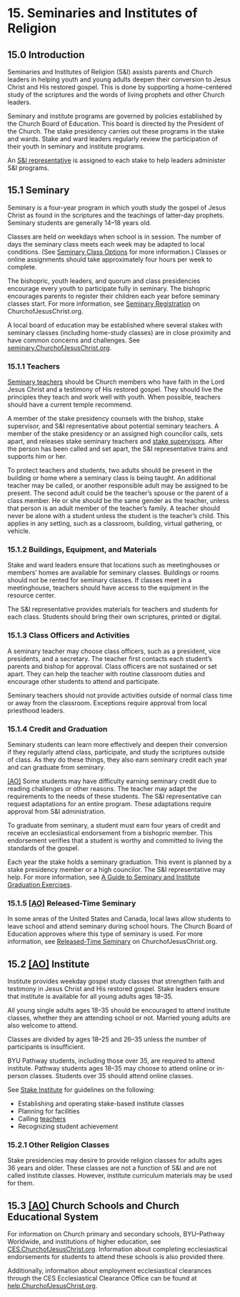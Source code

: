 # 15. Seminaries and Institutes of Religion

## 15.0 Introduction

Seminaries and Institutes of Religion (S&I) assists parents and Church leaders in helping youth and young adults deepen their conversion to Jesus Christ and His restored gospel. This is done by supporting a home-centered study of the scriptures and the words of living prophets and other Church leaders.

Seminary and institute programs are governed by policies established by the Church Board of Education. This board is directed by the President of the Church. The stake presidency carries out these programs in the stake and wards. Stake and ward leaders regularly review the participation of their youth in seminary and institute programs.

An [S&I representative](https://www.churchofjesuschrist.org/si/leader-resources/representatives) is assigned to each stake to help leaders administer S&I programs.

## 15.1 Seminary

Seminary is a four-year program in which youth study the gospel of Jesus Christ as found in the scriptures and the teachings of latter-day prophets. Seminary students are generally 14–18 years old.

Classes are held on weekdays when school is in session. The number of days the seminary class meets each week may be adapted to local conditions. (See [Seminary Class Options](https://www.churchofjesuschrist.org/si/leader-resources/seminary-class-options) for more information.) Classes or online assignments should take approximately four hours per week to complete.

The bishopric, youth leaders, and quorum and class presidencies encourage every youth to participate fully in seminary. The bishopric encourages parents to register their children each year before seminary classes start. For more information, see [Seminary Registration](https://www.churchofjesuschrist.org/si/seminary/about/seminary-registration) on ChurchofJesusChrist.org.

A local board of education may be established where several stakes with seminary classes (including home-study classes) are in close proximity and have common concerns and challenges. See [seminary.ChurchofJesusChrist.org](https://www.churchofjesuschrist.org/si/leader-resources/released-time-seminary).

### 15.1.1 Teachers

[Seminary teachers](https://www.churchofjesuschrist.org/si/leader-resources/seminary-and-institute-teachers) should be Church members who have faith in the Lord Jesus Christ and a testimony of His restored gospel. They should live the principles they teach and work well with youth. When possible, teachers should have a current temple recommend.

A member of the stake presidency counsels with the bishop, stake supervisor, and S&I representative about potential seminary teachers. A member of the stake presidency or an assigned high councilor calls, sets apart, and releases stake seminary teachers and [stake supervisors](https://www.churchofjesuschrist.org/si/leader-resources/stake-supervisor). After the person has been called and set apart, the S&I representative trains and supports him or her.

To protect teachers and students, two adults should be present in the building or home where a seminary class is being taught. An additional teacher may be called, or another responsible adult may be assigned to be present. The second adult could be the teacher’s spouse or the parent of a class member. He or she should be the same gender as the teacher, unless that person is an adult member of the teacher’s family. A teacher should never be alone with a student unless the student is the teacher’s child. This applies in any setting, such as a classroom, building, virtual gathering, or vehicle.

### 15.1.2 Buildings, Equipment, and Materials

Stake and ward leaders ensure that locations such as meetinghouses or members’ homes are available for seminary classes. Buildings or rooms should not be rented for seminary classes. If classes meet in a meetinghouse, teachers should have access to the equipment in the resource center.

The S&I representative provides materials for teachers and students for each class. Students should bring their own scriptures, printed or digital.

### 15.1.3 Class Officers and Activities

A seminary teacher may choose class officers, such as a president, vice presidents, and a secretary. The teacher first contacts each student’s parents and bishop for approval. Class officers are not sustained or set apart. They can help the teacher with routine classroom duties and encourage other students to attend and participate.

Seminary teachers should not provide activities outside of normal class time or away from the classroom. Exceptions require approval from local priesthood leaders.

### 15.1.4 Credit and Graduation

Seminary students can learn more effectively and deepen their conversion if they regularly attend class, participate, and study the scriptures outside of class. As they do these things, they also earn seminary credit each year and can graduate from seminary.

[[AO]](0-introductory-overview.md#02-adaptation-and-optional-resources) Some students may have difficulty earning seminary credit due to reading challenges or other reasons. The teacher may adapt the requirements to the needs of these students. The S&I representative can request adaptations for an entire program. These adaptations require approval from S&I administration.

To graduate from seminary, a student must earn four years of credit and receive an ecclesiastical endorsement from a bishopric member. This endorsement verifies that a student is worthy and committed to living the standards of the gospel.

Each year the stake holds a seminary graduation. This event is planned by a stake presidency member or a high councilor. The S&I representative may help. For more information, see [A Guide to Seminary and Institute Graduation Exercises](https://www.churchofjesuschrist.org/study/manual/a-guide-to-seminary-and-institute-graduation-exercises?lang=eng).

### 15.1.5 [[AO]](0-introductory-overview.md#02-adaptation-and-optional-resources) Released-Time Seminary

In some areas of the United States and Canada, local laws allow students to leave school and attend seminary during school hours. The Church Board of Education approves where this type of seminary is used. For more information, see [Released-Time Seminary](https://www.churchofjesuschrist.org/si/leader-resources/released-time-seminary) on ChurchofJesusChrist.org.

## 15.2 [[AO]](0-introductory-overview.md#02-adaptation-and-optional-resources) Institute

Institute provides weekday gospel study classes that strengthen faith and testimony in Jesus Christ and His restored gospel. Stake leaders ensure that institute is available for all young adults ages 18–35.

All young single adults ages 18–35 should be encouraged to attend institute classes, whether they are attending school or not. Married young adults are also welcome to attend.

Classes are divided by ages 18–25 and 26–35 unless the number of participants is insufficient.

BYU Pathway students, including those over 35, are required to attend institute. Pathway students ages 18–35 may choose to attend online or in-person classes. Students over 35 should attend online classes.

See [Stake Institute](https://www.churchofjesuschrist.org/si/leader-resources/stake-institute) for guidelines on the following:

* Establishing and operating stake-based institute classes
* Planning for facilities
* Calling [teachers](https://www.churchofjesuschrist.org/si/leader-resources/seminary-and-institute-teachers)
* Recognizing student achievement

### 15.2.1 Other Religion Classes

Stake presidencies may desire to provide religion classes for adults ages 36 years and older. These classes are not a function of S&I and are not called institute classes. However, institute curriculum materials may be used for them.

## 15.3 [[AO]](0-introductory-overview.md#02-adaptation-and-optional-resources) Church Schools and Church Educational System

For information on Church primary and secondary schools, BYU–Pathway Worldwide, and institutions of higher education, see [CES.ChurchofJesusChrist.org](https://ces.churchofjesuschrist.org). Information about completing ecclesiastical endorsements for students to attend these schools is also provided there.

Additionally, information about employment ecclesiastical clearances through the CES Ecclesiastical Clearance Office can be found at [help.ChurchofJesusChrist.org](https://www.churchofjesuschrist.org/help/support/policies/general-policies/employment-ecclesiastical-endorsement).